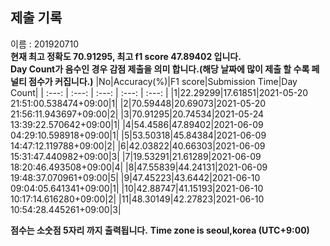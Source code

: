 


  
## 제출 기록  
이름 : 201920710  
**현재 최고 정확도 70.91295, 최고 f1 score 47.89402 입니다.**  
**Day Count가 음수인 경우 감점 제출을 의미 합니다.(해당 날짜에 많이 제출 할 수록 페널티 점수가 커집니다.)**
|No|Accuracy(%)|F1 score|Submission Time|Day Count|
| :---: | :---: | :---: | :---: | :---: |
|1|22.29299|17.61851|2021-05-20 21:51:00.538474+09:00|1|
|2|70.59448|20.69073|2021-05-20 21:56:11.943697+09:00|2|
|3|70.91295|20.74534|2021-05-24 13:39:22.570642+09:00|1|
|4|54.4586|47.89402|2021-06-09 04:29:10.598918+09:00|1|
|5|53.50318|45.84384|2021-06-09 14:47:12.119788+09:00|2|
|6|42.03822|40.66303|2021-06-09 15:31:47.440982+09:00|3|
|7|19.53291|21.61289|2021-06-09 18:20:46.493508+09:00|4|
|8|47.55839|44.24131|2021-06-09 19:48:37.070961+09:00|5|
|9|47.45223|43.6442|2021-06-10 09:04:05.641341+09:00|1|
|10|42.88747|41.15193|2021-06-10 10:17:14.616280+09:00|2|
|11|48.30149|42.27823|2021-06-10 10:54:28.445261+09:00|3|


**점수는 소숫점 5자리 까지 출력됩니다.**
**Time zone is seoul,korea (UTC+9:00)**
